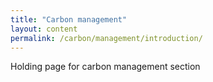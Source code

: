 ```yaml
---
title: "Carbon management"
layout: content
permalink: /carbon/management/introduction/
---
```


Holding page for carbon management section